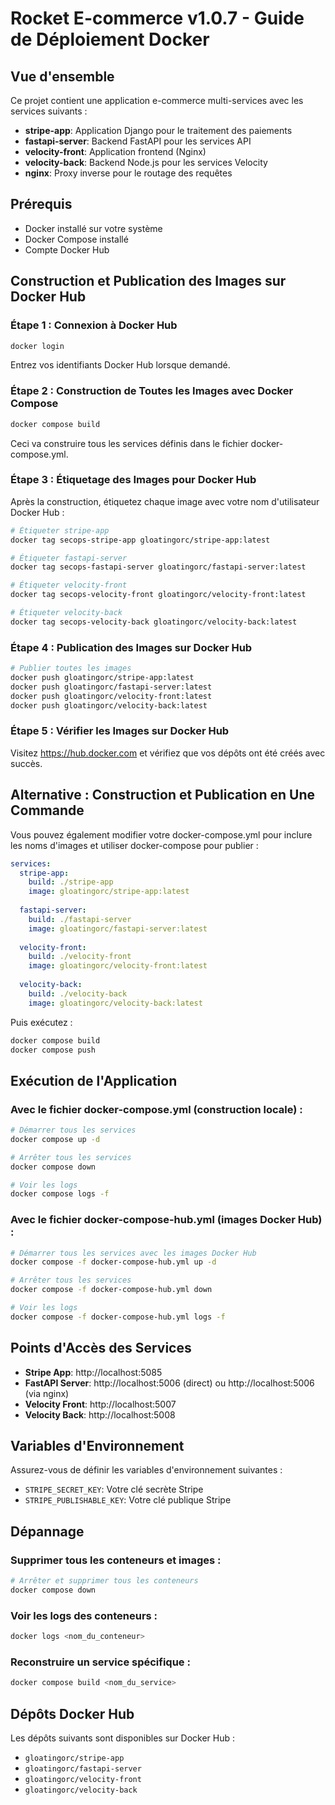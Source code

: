 # Rocket E-commerce v1.0.7 - Guide de Déploiement Docker

## Vue d'ensemble
Ce projet contient une application e-commerce multi-services avec les services suivants :
- **stripe-app**: Application Django pour le traitement des paiements
- **fastapi-server**: Backend FastAPI pour les services API
- **velocity-front**: Application frontend (Nginx)
- **velocity-back**: Backend Node.js pour les services Velocity
- **nginx**: Proxy inverse pour le routage des requêtes

## Prérequis
- Docker installé sur votre système
- Docker Compose installé
- Compte Docker Hub

## Construction et Publication des Images sur Docker Hub

### Étape 1 : Connexion à Docker Hub
```bash
docker login
```
Entrez vos identifiants Docker Hub lorsque demandé.

### Étape 2 : Construction de Toutes les Images avec Docker Compose
```bash
docker compose build
```

Ceci va construire tous les services définis dans le fichier docker-compose.yml.

### Étape 3 : Étiquetage des Images pour Docker Hub
Après la construction, étiquetez chaque image avec votre nom d'utilisateur Docker Hub :

```bash
# Étiqueter stripe-app
docker tag secops-stripe-app gloatingorc/stripe-app:latest

# Étiqueter fastapi-server
docker tag secops-fastapi-server gloatingorc/fastapi-server:latest

# Étiqueter velocity-front
docker tag secops-velocity-front gloatingorc/velocity-front:latest

# Étiqueter velocity-back
docker tag secops-velocity-back gloatingorc/velocity-back:latest
```

### Étape 4 : Publication des Images sur Docker Hub
```bash
# Publier toutes les images
docker push gloatingorc/stripe-app:latest
docker push gloatingorc/fastapi-server:latest
docker push gloatingorc/velocity-front:latest
docker push gloatingorc/velocity-back:latest
```

### Étape 5 : Vérifier les Images sur Docker Hub
Visitez https://hub.docker.com et vérifiez que vos dépôts ont été créés avec succès.

## Alternative : Construction et Publication en Une Commande

Vous pouvez également modifier votre docker-compose.yml pour inclure les noms d'images et utiliser docker-compose pour publier :

```yaml
services:
  stripe-app:
    build: ./stripe-app
    image: gloatingorc/stripe-app:latest
    
  fastapi-server:
    build: ./fastapi-server
    image: gloatingorc/fastapi-server:latest
    
  velocity-front:
    build: ./velocity-front
    image: gloatingorc/velocity-front:latest
    
  velocity-back:
    build: ./velocity-back
    image: gloatingorc/velocity-back:latest
```

Puis exécutez :
```bash
docker compose build
docker compose push
```

## Exécution de l'Application

### Avec le fichier docker-compose.yml (construction locale) :
```bash
# Démarrer tous les services
docker compose up -d

# Arrêter tous les services
docker compose down

# Voir les logs
docker compose logs -f
```

### Avec le fichier docker-compose-hub.yml (images Docker Hub) :
```bash
# Démarrer tous les services avec les images Docker Hub
docker compose -f docker-compose-hub.yml up -d

# Arrêter tous les services
docker compose -f docker-compose-hub.yml down

# Voir les logs
docker compose -f docker-compose-hub.yml logs -f
```

## Points d'Accès des Services

- **Stripe App**: http://localhost:5085
- **FastAPI Server**: http://localhost:5006 (direct) ou http://localhost:5006 (via nginx)
- **Velocity Front**: http://localhost:5007
- **Velocity Back**: http://localhost:5008

## Variables d'Environnement

Assurez-vous de définir les variables d'environnement suivantes :
- `STRIPE_SECRET_KEY`: Votre clé secrète Stripe
- `STRIPE_PUBLISHABLE_KEY`: Votre clé publique Stripe

## Dépannage

### Supprimer tous les conteneurs et images :
```bash
# Arrêter et supprimer tous les conteneurs
docker compose down
```

### Voir les logs des conteneurs :
```bash
docker logs <nom_du_conteneur>
```

### Reconstruire un service spécifique :
```bash
docker compose build <nom_du_service>
```

## Dépôts Docker Hub

Les dépôts suivants sont disponibles sur Docker Hub :
- `gloatingorc/stripe-app`
- `gloatingorc/fastapi-server`
- `gloatingorc/velocity-front`
- `gloatingorc/velocity-back`